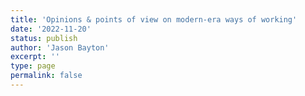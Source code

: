 ```yaml
---
title: 'Opinions & points of view on modern-era ways of working'
date: '2022-11-20'
status: publish
author: 'Jason Bayton'
excerpt: ''
type: page
permalink: false
---
```

